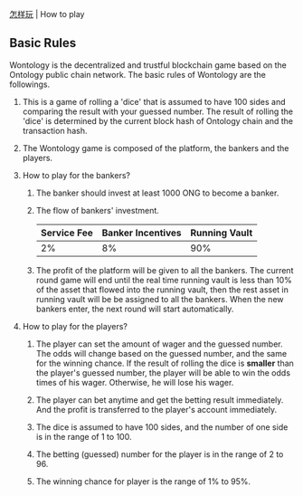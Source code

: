 [怎样玩](HowToPlay_CN.md) | How to play

## Basic Rules

Wontology is the decentralized and trustful blockchain game based on the Ontology public chain network. The basic rules of Wontology are the followings.

1. This is a game of rolling a 'dice' that is assumed to have 100 sides and comparing the result with your guessed number.
   The result of rolling the 'dice' is determined by the current block hash of Ontology chain and the transaction hash.

2. The Wontology game is composed of the platform, the bankers and the players.

3. How to play for the bankers?

   1. The banker should invest at least 1000 ONG to become a banker.

   2. The flow of bankers' investment.

      | Service Fee | Banker Incentives  | Running Vault |
      | -------- | -------- | ------ |
      | 2%       | 8%      | 90%    |

   3. The profit of the platform will be given to all the bankers. The current round game will end until the real time running vault 
      is less than 10% of the asset that flowed into the running vault, then the rest asset in running vault will be be assigned to all the bankers.
      When the new bankers enter, the next round will start automatically.


4. How to play for the players?

   1. The player can set the amount of wager and the guessed number. The odds will change based on the guessed number, and the same for the winning chance.
      If the result of rolling the dice is **smaller** than the player's guessed number, the player will be able to win the odds times of his wager. Otherwise, he will lose his wager.

   2. The player can bet anytime and get the betting result immediately. And the profit is transferred to the player's account immediately.

   3. The dice is assumed to have 100 sides, and the number of one side is in the range of 1 to 100.

   4. The betting (guessed) number for the player is in the range of 2 to 96.

   5. The winning chance for player is the range of 1% to 95%.
<!-- 
   6. 赔率满足如下公式，赔率 x 中奖概率 = 0.98（约），赔率取小数点后三位，向下取整。回报金额从庄家游戏运营池获得。

      | 中奖补偿 | 运营成本 | 庄家激励 |
      | -------- | -------- | -------- |
      | 98%      | 1%       | 1%       | -->

